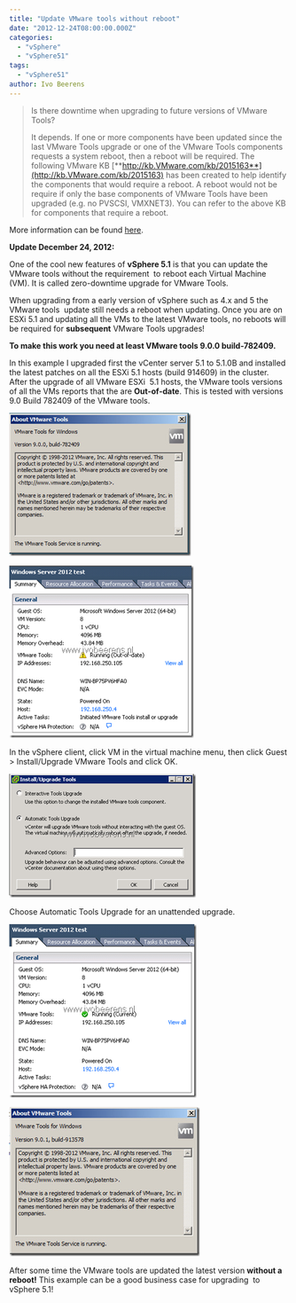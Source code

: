 ```yaml
---
title: "Update VMware tools without reboot"
date: "2012-12-24T08:00:00.000Z"
categories: 
  - "vSphere"
  - "vSphere51"
tags: 
  - "vSphere51"
author: Ivo Beerens
---
```


> Is there downtime when upgrading to future versions of VMware Tools?
> 
> It depends. If one or more components have been updated since the last VMware Tools upgrade or one of the VMware Tools components requests a system reboot, then a reboot will be required. The following VMware KB [**http://kb.VMware.com/kb/2015163**](http://kb.VMware.com/kb/2015163) has been created to help identify the components that would require a reboot. A reboot would not be require if only the base components of VMware Tools have been upgraded (e.g. no PVSCSI, VMXNET3). You can refer to the above KB for components that require a reboot.

More information can be found [here](http://blogs.VMware.com/vSphere/2013/02/clarification-on-zero-down-time-VMware-tools-uprade-in-vSphere-5-1.html).

**Update December 24, 2012:**

One of the cool new features of **vSphere 5.1** is that you can update the VMware tools without the requirement  to reboot each Virtual Machine (VM). It is called zero-downtime upgrade for VMware Tools.

When upgrading from a early version of vSphere such as 4.x and 5 the VMware tools  update still needs a reboot when updating. Once you are on ESXi 5.1 and updating all the VMs to the latest VMware tools, no reboots will be required for **subsequent** VMware Tools upgrades!

**To make this work you need at least VMware tools 9.0.0 build-782409.**

In this example I upgraded first the vCenter server 5.1 to 5.1.0B and installed the latest patches on all the ESXi 5.1 hosts (build 914609) in the cluster. After the upgrade of all VMware ESXi  5.1 hosts, the VMware tools versions of all the VMs reports that the are **Out-of-date**. This is tested with versions 9.0 Build 782409 of the VMware tools.

[![image](images/image_thumb2.png "image")](images/image2.png)

[![image](images/image_thumb11.png "image")](images/image11.png)

In the vSphere client, click VM in the virtual machine menu, then click Guest > Install/Upgrade VMware Tools and click OK.

[![image](images/image_thumb12.png "image")](images/image13.png)

Choose Automatic Tools Upgrade for an unattended upgrade.

[![image](images/image_thumb13.png "image")](images/image14.png)

[![image](images/image_thumb3.png "image")](images/image3.png)

After some time the VMware tools are updated the latest version **without a reboot!** This example can be a good business case for upgrading  to vSphere 5.1!




